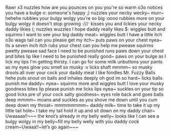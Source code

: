 Rawr x3 nuzzles how are you pounces on you you're so warm o3o notices you have a bulge o: someone's happy ;) nuzzles your necky wecky~ murr~ hehehe rubbies your bulgy wolgy you're so big :oooo rubbies more on your bulgy wolgy it doesn't stop growing ·///· kisses you and lickies your necky daddy likies (; nuzzles wuzzles I hope daddy really likes $: wiggles butt and squirms I want to see your big daddy meat~ wiggles butt I have a little itch o3o wags tail can you please get my itch~ puts paws on your chest nyea~ its a seven inch itch rubs your chest can you help me pwease squirms pwetty pwease sad face I need to be punished runs paws down your chest and bites lip like I need to be punished really good~ paws on your bulge as I lick my lips I'm getting thirsty. I can go for some milk unbuttons your pants as my eyes glow you smell so musky :v licks shaft mmmm~ so musky drools all over your cock your daddy meat I like fondles Mr. Fuzzy Balls hehe puts snout on balls and inhales deeply oh god im so hard~ licks balls punish me daddy~ nyea~ squirms more and wiggles butt I love your musky goodness bites lip please punish me licks lips nyea~ suckles on your tip so good licks pre of your cock salty goodness~ eyes role back and goes balls deep mmmm~ moans and suckles as you shove me down until you cum deep down my throat~ mmmmmmmm~ daddy milk~ time to take it up my little tail hole~ I take my tail hold it up and sit down on my daddy chair~ Uwaaaaa!!~~~ the knot’s already in my belly welly~ looks like I can see a bulgy wolgy in my belly~fill my belly welly with you daddy cock cream~Uwaaa!!~let’s go again~~~

